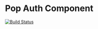 Pop Auth Component
==================

[![Build Status](https://travis-ci.org/popphp/pop-auth.svg?branch=master)](https://travis-ci.org/popphp/pop-auth)
